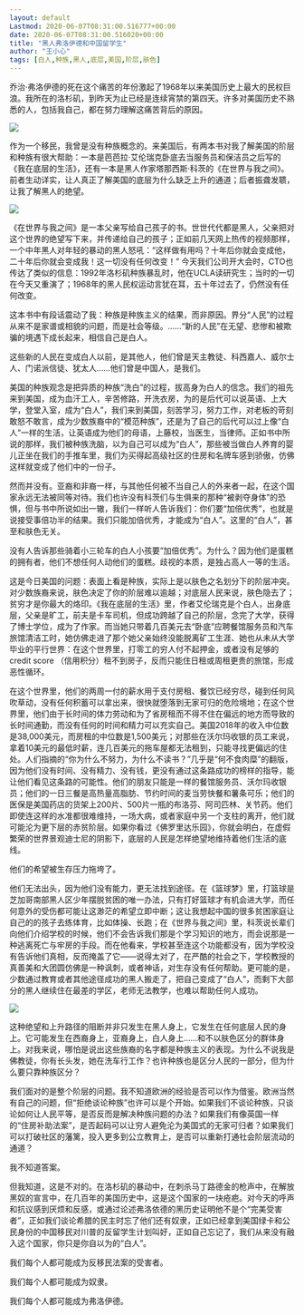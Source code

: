 ```yaml
---
layout: default
Lastmod: 2020-06-07T08:31:00.516777+00:00
date: 2020-06-07T08:31:00.516020+00:00
title: "黑人弗洛伊德和中国留学生"
author: "王小心"
tags: [白人,种族,黑人,底层,美国,阶层,肤色]
---
```


乔治·弗洛伊德的死在这个痛苦的年份激起了1968年以来美国历史上最大的民权巨浪。我所在的洛杉矶，到昨天为止已经是连续宵禁的第四天。许多对美国历史不熟悉的人，包括我自己，都在努力理解这痛苦背后的原因。  

![](https://images.weserv.nl/?url=https%3A//mmbiz.qpic.cn/mmbiz_png/ibTOcDtjEEeawPckIBP24iaic1bKicQruc66pAKlToe3G5B2lepUFnUHj4F3U3OHftd6fkkDbSqQVj1NuU0ozJvPLQ/640%3Fwx_fmt%3Dpng)

作为一个移民，我曾是没有种族概念的。来美国后，有两本书对我了解美国的阶层和种族有很大帮助：一本是芭芭拉·艾伦瑞克卧底去当服务员和保洁员之后写的《我在底层的生活》，还有一本是黑人作家塔那西斯·科茨的《在世界与我之间》。前者生动详实，让人真正了解美国的底层为什么缺乏上升的通道；后者振聋发聩，让我了解黑人的绝望。

![](https://images.weserv.nl/?url=https%3A//mmbiz.qpic.cn/mmbiz_jpg/ibTOcDtjEEeawPckIBP24iaic1bKicQruc66Ays5jsjCvKbW6mMiboCS1wO55ric4Iuyh6LY0eAfa6vDDFpzoxWFEibnw/640%3Fwx_fmt%3Djpeg)

《在世界与我之间》是一本父亲写给自己孩子的书。世世代代都是黑人，父亲把对这个世界的绝望写下来，并传递给自己的孩子；正如前几天网上热传的视频那样，一个中年黑人对年轻的暴动的黑人怒吼：“这样做有用吗？十年后你就会变成他，二十年后你就会变成我！这一切没有任何改变！” 今天我们公司开大会时，CTO也传达了类似的信息：1992年洛杉矶种族暴乱时，他在UCLA读研究生；当时的一切在今天又重演了；1968年的黑人民权运动言犹在耳，五十年过去了，仍然没有任何改变。

这本书中有段话震动了我：种族是种族主义的结果，而非原因。界分“人民”的过程从来不是家谱或相貌的问题，而是社会等级。……“新的人民”在无望、悲惨和被欺骗的境遇下成长起来，相信自己是白人。

这些新的人民在变成白人以前，是其他人，他们曾是天主教徒、科西嘉人、威尔士人、门诺派信徒、犹太人……他们曾是中国人，是我们。

美国的种族观念是把异质的种族“洗白”的过程，拔高身为白人的信念。我们的祖先来到美国，成为血汗工人，辛苦修路，开洗衣房，为的是后代可以说英语、上大学，登堂入室，成为“白人”，我们来到美国，刻苦学习，努力工作，对老板的苛刻敢怒不敢言，成为少数族裔中的“模范种族”，还是为了自己的后代可以过上像“白人”一样的生活，让英语成为他们的母语，上藤校，当医生，当律师。正如书中所说的那样，我们被种族洗脑，以为自己可以成为“白人”，那些被当做白人养育的婴儿正坐在我们的手推车里，我们为买得起高级社区的住房和名牌车感到骄傲，仿佛这样就变成了他们中的一份子。

然而并没有。亚裔和非裔一样，与其他任何被不当自己人的外来者一起，在这个国家永远无法被同等对待。我们也许没有科茨们与生俱来的那种“被剥夺身体”的恐惧，但与书中所说如出一辙，我们一样听人告诉我们：你们要“加倍优秀”，也就是说接受事倍功半的结果。我们只能加倍优秀，才能成为“白人”。这里的“白人”，甚至和肤色无关。

没有人告诉那些骑着小三轮车的白人小孩要“加倍优秀”。为什么？因为他们是蛋糕的拥有者，他们不想任何人动他们的蛋糕。歧视的本质，是独占高人一等的生活。

这是今日美国的问题：表面上看是种族，实际上是以肤色之名划分下的阶层冲突。对少数族裔来说，肤色决定了你的阶层难以逾越；对底层人民来说，肤色隐去了；贫穷才是你最大的烙印。《我在底层的生活》里，作者艾伦瑞克是个白人，出身底层，父亲是旷工，前夫是卡车司机，但成功跨越了自己的阶层，念完了大学，获得了博士学位，成为了作家。而当她只带着几百美元去“卧底”应聘餐馆服务员和汽车旅馆清洁工时，她仿佛走进了那个她父亲始终没能脱离矿工生涯、她也从未从大学毕业的平行世界：在这个世界里，打零工的穷人付不起押金，或者没有足够的credit score （信用积分）租不到房子，反而只能住日租或周租更贵的旅馆，形成恶性循环。

在这个世界里，他们的两周一付的薪水用于支付房租、餐饮已经穷尽，碰到任何风吹草动，没有任何积蓄可以拿出来，很快就堕落到无家可归的危险境地；在这个世界里，他们由于长时间的体力劳动和为了省房租而不得不住在偏远的地方而导致的长时间通勤，而没有任何的时间和精力可以充实自己。美国2018年的收入中位数是38,000美元，而房租的中位数是1,500美元；对那些在沃尔玛收银的员工来说，拿着10美元的最低时薪，连几百美元的拖车屋都无法租到，只能寻找更偏远的住处。人们指摘的“你为什么不努力，为什么不读书？”几乎是“何不食肉糜”的翻版，因为他们没有时间、没有精力、没有钱，更没有通过这条路成功的榜样的指导，能让他们看见这条路的可能性。他们的朋友只能是一样的餐馆服务员、沃尔玛收银员；他们的一日三餐是高热量高脂肪、节约时间的麦当劳快餐和薯条可乐；他们的医保是美国药店的货架上200片、500片一瓶的布洛芬、阿司匹林、关节药。他们即使连这样的水准都很难维持，一场大病，或者家庭中另一个支柱的离开，他们就可能沦为更下层的赤贫阶层。如果你看过《佛罗里达乐园》，你就会明白，在虚假繁荣的世界景观迪士尼的阴影下，底层的人民是怎样绝望地维持着他们生活的底线。

他们的希望被生存压力拖垮了。

他们无法出头，因为他们没有能力，更无法找到途径。在《篮球梦》里，打篮球是芝加哥南部黑人区少年摆脱贫困的唯一办法，只有打好篮球才有机会进大学，而任何意外的受伤都可能让这渺茫的希望立即中断；这让我想起中国的很多贫困家庭让自己的的孩子去练体育，比如体操、长跑；在《世界与我之间》里，科茨说长辈们向他们介绍学校的时候，他们不会告诉我们那是个学习知识的地方，而会说那是一种逃离死亡与牢房的手段。而在他看来，学校甚至连这个功能都没有，因为学校没有告诉他们真相，反而掩盖了它——说得太对了，在严酷的社会之下，学校教授的真善美和大团圆仿佛是一种讽刺，或者神话，对生存没有任何帮助。更可能的是，少数通过教育或者其他途径成功的黑人搬走了，把自己变成了“白人”，而剩下大部分的黑人继续住在最差的学区，老师无法教学，也难以帮助任何人成功。

![](https://images.weserv.nl/?url=https%3A//mmbiz.qpic.cn/mmbiz_png/ibTOcDtjEEeawPckIBP24iaic1bKicQruc66fchjYxSzq9zz3qpibgXy6S3onshg7AOwgNKuK4FI4rbZx6ibUMTSGR5g/640%3Fwx_fmt%3Dpng)

这种绝望和上升路径的阻断并非只发生在黑人身上，它发生在任何底层人民的身上。它可能发生在西裔身上，亚裔身上，白人身上……和不以肤色区分的群体身上。对我来说，哪怕是说出这些族裔的名字都是种族主义的表现。为什么不说我是佛教徒，你有长头发，她在洗车行工作？也许种族也是区分人民的一部分，但为什么要只靠种族区分？  

我们面对的是整个阶层的问题。我不知道欧洲的经验是否可以作为借鉴。欧洲当然有自己的问题，但“拒绝谈论种族”也许可以是个开始。如果我们不谈论种族，只谈论如何让人民平等，是否反而是解决种族问题的办法？如果我们有像英国一样的“住房补助法案”，是否起码可以让穷人避免沦为美国式的无家可归者？如果我们可以打破社区的藩篱，投入更多到公立教育上，是否可以重新打通社会阶层流动的通道？

我不知道答案。

但我知道，这是不对的。在洛杉矶的暴动中，在刺杀马丁路德金的枪声中，在解放黑奴的宣言中，在几百年的美国历史中，这是这个国家的一块疮疤。对今天的呼声和抗议感到厌烦和反感，或通过论述弗洛依德的黑历史证明他不是个“完美受害者”，正如我们谈论希腊的民主时忘了他们还有奴隶，正如已经拿到美国绿卡和公民身份的中国移民对川普的反留学生计划叫好，正如自己忘记了，我们从来没有融入这个国家，你只是你自以为的“白人”。

我们每个人都可能成为反移民法案的受害者。

我们每个人都可能成为奴隶。  

我们每个人都可能成为弗洛伊德。


